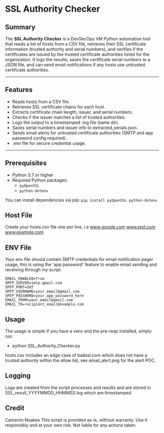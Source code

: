 # SSL Authority Checker

## Summary

The **SSL Authority Checker** is a DevSecOps VM Python automation tool that reads a list of hosts from a CSV file, retrieves their SSL certificate information (trusted authority and serial numbers), and verifies if the certificates are issued by the trusted certificate authorities listed for the organization. It logs the results, saves the certificate serial numbers to a JSON file, and can send email notifications if any hosts use untrusted certificate authorities.

---

## Features

- Reads hosts from a CSV file.
- Retrieves SSL certificate chains for each host.
- Extracts certificate chain length, issuer, and serial numbers.
- Checks if the issuer matches a list of trusted authorities.
- Logs the output to a timestamped .log file (same dir).
- Saves serial numbers and issuer info to extracted_serials.json.
- Sends email alerts for untrusted certificate authorities (SMTP and app password config required).
- .env file for secure credential usage.

---

## Prerequisites

- Python 3.7 or higher
- Required Python packages:
  - `pyOpenSSL`
  - `python-dotenv`
  
You can install dependencies via pip:
`pip install pyOpenSSL python-dotenv`


## Host File
Create your hosts.csv file one per line, i.e
www.google.com
www.test.com
www.example.com

## ENV File
Your env file should contain SMTP credentials for email notification pager usage, this is using the 
'app password' feature to enable email sending and receiving through my script.


```
EMAIL_ENABLED=True
SMTP_SERVER=smtp.gmail.com
SMTP_PORT=587
SMTP_USERNAME=your_email@gmail.com
SMTP_PASSWORD=your_app_password_here
EMAIL_FROM=your_email@gmail.com
EMAIL_TO=recipient_email@example.com
```

## Usage
The usage is simple if you have a venv and the pre-reqs installed, simply run:
- python SSL_Authority_Checker.py

hosts.csv includes an edge case of badssl.com which does not have a trusted authority within the allow list, see email_alert.png for the alert POC.

## Logging
Logs are created from the script processes and results and are stored in SSL_result_YYYYMMDD_HHMMSS.log
which are timestamped.

## Credit
Cameron Noakes
This script is provided as-is, without warranty. Use it responsibly and at your own risk. Not liable for any actions taken.
